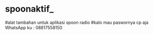# spoonaktif_ 
#alat tambahan untuk aplikasi spoon radio
#kalo mau paswornya cp aja WhatsApp ku : 08817558150
 
